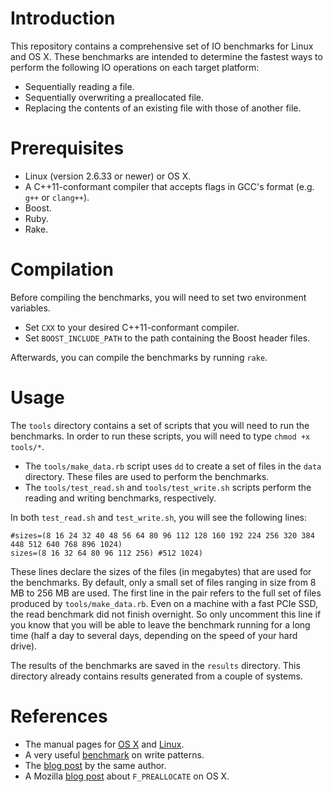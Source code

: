 <!--
  ** File Name:	README.md
  ** Author:	Aditya Ramesh
  ** Date:	06/04/2014
  ** Contact:	_@adityaramesh.com
-->

# Introduction

This repository contains a comprehensive set of IO benchmarks for Linux and OS
X. These benchmarks are intended to determine the fastest ways to perform the
following IO operations on each target platform:

  - Sequentially reading a file.
  - Sequentially overwriting a preallocated file.
  - Replacing the contents of an existing file with those of another file.

# Prerequisites

- Linux (version 2.6.33 or newer) or OS X.
- A C++11-conformant compiler that accepts flags in GCC's format (e.g. `g++` or
`clang++`).
- Boost.
- Ruby.
- Rake.

# Compilation

Before compiling the benchmarks, you will need to set two environment variables.

  - Set `CXX` to your desired C++11-conformant compiler.
  - Set `BOOST_INCLUDE_PATH` to the path containing the Boost header files.

Afterwards, you can compile the benchmarks by running `rake`.

# Usage

The `tools` directory contains a set of scripts that you will need to run the
benchmarks. In order to run these scripts, you will need to type `chmod +x
tools/*`.

  - The `tools/make_data.rb` script uses `dd` to create a set of files in the
  `data` directory. These files are used to perform the benchmarks.
  - The `tools/test_read.sh` and `tools/test_write.sh` scripts perform the
  reading and writing benchmarks, respectively.

In both `test_read.sh` and `test_write.sh`, you will see the following lines:

	#sizes=(8 16 24 32 40 48 56 64 80 96 112 128 160 192 224 256 320 384 448 512 640 768 896 1024)
	sizes=(8 16 32 64 80 96 112 256) #512 1024)

These lines declare the sizes of the files (in megabytes) that are used for the
benchmarks. By default, only a small set of files ranging in size from 8 MB to
256 MB are used. The first line in the pair refers to the full set of files
produced by `tools/make_data.rb`. Even on a machine with a fast PCIe SSD, the
read benchmark did not finish overnight. So only uncomment this line if you know
that you will be able to leave the benchmark running for a long time (half a day
to several days, depending on the speed of your hard drive).

The results of the benchmarks are saved in the `results` directory. This
directory already contains results generated from a couple of systems.

# References

- The manual pages for [OS X][darwin_man] and [Linux][linux_man].
- A very useful [benchmark][write_patterns] on write patterns.
- The [blog post][plenz_blog_post] by the same author.
- A Mozilla [blog post][moz_blog_post] about `F_PREALLOCATE` on OS X.

[darwin_man]:
https://developer.apple.com/library/mac/documentation/Darwin/Reference/Manpages/
"Mac OS X Manual Pages"

[linux_man]:
http://linux.die.net/man/
"Linux Manual Pages"

[write_patterns]:
https://github.com/Feh/write-patterns
"Write Patterns"

[plenz_blog_post]:
http://blog.plenz.com/2014-04/so-you-want-to-write-to-a-file-real-fast.html
"Write Patterns Blog Post"

[moz_blog_post]:
https://blog.mozilla.org/tglek/2010/09/09/help-wanted-does-fcntlf_preallocate-work-as-advertised-on-osx/
"F_PREALLOCATE Blog Post"
